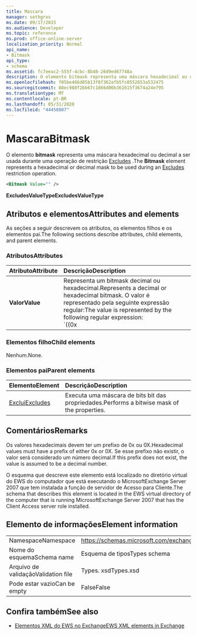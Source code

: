 ```yaml
---
title: Mascara
manager: sethgros
ms.date: 09/17/2015
ms.audience: Developer
ms.topic: reference
ms.prod: office-online-server
localization_priority: Normal
api_name:
- Bitmask
api_type:
- schema
ms.assetid: fc7eeac2-555f-4cbc-8b48-26d9ed67748a
description: O elemento bitmask representa uma máscara hexadecimal ou decimal a ser usada durante uma operação de restrição Excludes.
ms.openlocfilehash: f05be466d05b13f8f362afb5fc0552653a532475
ms.sourcegitcommit: 88ec988f2bb67c1866d06b361615f3674a24e795
ms.translationtype: MT
ms.contentlocale: pt-BR
ms.lasthandoff: 05/31/2020
ms.locfileid: "44458807"
---
```

# <a name="bitmask"></a><span data-ttu-id="590f3-103">Mascara</span><span class="sxs-lookup"><span data-stu-id="590f3-103">Bitmask</span></span>

<span data-ttu-id="590f3-104">O elemento **bitmask** representa uma máscara hexadecimal ou decimal a ser usada durante uma operação de restrição [Excludes](excludes.md) .</span><span class="sxs-lookup"><span data-stu-id="590f3-104">The **Bitmask** element represents a hexadecimal or decimal mask to be used during an [Excludes](excludes.md) restriction operation.</span></span> 
  
```xml
<Bitmask Value="" />
```

<span data-ttu-id="590f3-105">**ExcludesValueType**</span><span class="sxs-lookup"><span data-stu-id="590f3-105">**ExcludesValueType**</span></span>

## <a name="attributes-and-elements"></a><span data-ttu-id="590f3-106">Atributos e elementos</span><span class="sxs-lookup"><span data-stu-id="590f3-106">Attributes and elements</span></span>

<span data-ttu-id="590f3-107">As seções a seguir descrevem os atributos, os elementos filhos e os elementos pai.</span><span class="sxs-lookup"><span data-stu-id="590f3-107">The following sections describe attributes, child elements, and parent elements.</span></span>
  
### <a name="attributes"></a><span data-ttu-id="590f3-108">Atributos</span><span class="sxs-lookup"><span data-stu-id="590f3-108">Attributes</span></span>

|<span data-ttu-id="590f3-109">**Atributo**</span><span class="sxs-lookup"><span data-stu-id="590f3-109">**Attribute**</span></span>|<span data-ttu-id="590f3-110">**Descrição**</span><span class="sxs-lookup"><span data-stu-id="590f3-110">**Description**</span></span>|
|:-----|:-----|
|<span data-ttu-id="590f3-111">**Valor**</span><span class="sxs-lookup"><span data-stu-id="590f3-111">**Value**</span></span> | <span data-ttu-id="590f3-112">Representa um bitmask decimal ou hexadecimal.</span><span class="sxs-lookup"><span data-stu-id="590f3-112">Represents a decimal or hexadecimal bitmask.</span></span> <span data-ttu-id="590f3-113">O valor é representado pela seguinte expressão regular:</span><span class="sxs-lookup"><span data-stu-id="590f3-113">The value is represented by the following regular expression:</span></span><br/><span data-ttu-id="590f3-114">`((0x|0X)[0-9A-Fa-f]*)|([0-9]*)`.</span><span class="sxs-lookup"><span data-stu-id="590f3-114">`((0x|0X)[0-9A-Fa-f]*)|([0-9]*)`.</span></span><br/><br/><span data-ttu-id="590f3-115">Estes são exemplos de valores hexadecimais para este atributo:</span><span class="sxs-lookup"><span data-stu-id="590f3-115">The following are examples of hexadecimal values for this attribute:</span></span><br/><span data-ttu-id="590f3-116">- 0x12AF</span><span class="sxs-lookup"><span data-stu-id="590f3-116">- 0x12AF</span></span><br/><span data-ttu-id="590f3-117">- 0X334AE</span><span class="sxs-lookup"><span data-stu-id="590f3-117">- 0X334AE</span></span><br/><br/><span data-ttu-id="590f3-118">Estes são exemplos de valores decimais para este atributo:</span><span class="sxs-lookup"><span data-stu-id="590f3-118">The following are examples of decimal values for this attribute:</span></span><br/><span data-ttu-id="590f3-119">-10</span><span class="sxs-lookup"><span data-stu-id="590f3-119">- 10</span></span><br/><span data-ttu-id="590f3-120">-255</span><span class="sxs-lookup"><span data-stu-id="590f3-120">- 255</span></span><br/><span data-ttu-id="590f3-121">-4562</span><span class="sxs-lookup"><span data-stu-id="590f3-121">- 4562</span></span> |
   
### <a name="child-elements"></a><span data-ttu-id="590f3-122">Elementos filho</span><span class="sxs-lookup"><span data-stu-id="590f3-122">Child elements</span></span>

<span data-ttu-id="590f3-123">Nenhum.</span><span class="sxs-lookup"><span data-stu-id="590f3-123">None.</span></span>
  
### <a name="parent-elements"></a><span data-ttu-id="590f3-124">Elementos pai</span><span class="sxs-lookup"><span data-stu-id="590f3-124">Parent elements</span></span>

|<span data-ttu-id="590f3-125">**Elemento**</span><span class="sxs-lookup"><span data-stu-id="590f3-125">**Element**</span></span>|<span data-ttu-id="590f3-126">**Descrição**</span><span class="sxs-lookup"><span data-stu-id="590f3-126">**Description**</span></span>|
|:-----|:-----|
|[<span data-ttu-id="590f3-127">Exclui</span><span class="sxs-lookup"><span data-stu-id="590f3-127">Excludes</span></span>](excludes.md) <br/> |<span data-ttu-id="590f3-128">Executa uma máscara de bits bit das propriedades.</span><span class="sxs-lookup"><span data-stu-id="590f3-128">Performs a bitwise mask of the properties.</span></span>  <br/> |
   
## <a name="remarks"></a><span data-ttu-id="590f3-129">Comentários</span><span class="sxs-lookup"><span data-stu-id="590f3-129">Remarks</span></span>

<span data-ttu-id="590f3-130">Os valores hexadecimais devem ter um prefixo de 0x ou 0X.</span><span class="sxs-lookup"><span data-stu-id="590f3-130">Hexadecimal values must have a prefix of either 0x or 0X.</span></span> <span data-ttu-id="590f3-131">Se esse prefixo não existir, o valor será considerado um número decimal.</span><span class="sxs-lookup"><span data-stu-id="590f3-131">If this prefix does not exist, the value is assumed to be a decimal number.</span></span>
  
<span data-ttu-id="590f3-132">O esquema que descreve este elemento está localizado no diretório virtual do EWS do computador que está executando o MicrosoftExchange Server 2007 que tem instalada a função de servidor de Acesso para Cliente.</span><span class="sxs-lookup"><span data-stu-id="590f3-132">The schema that describes this element is located in the EWS virtual directory of the computer that is running MicrosoftExchange Server 2007 that has the Client Access server role installed.</span></span>
  
## <a name="element-information"></a><span data-ttu-id="590f3-133">Elemento de informações</span><span class="sxs-lookup"><span data-stu-id="590f3-133">Element information</span></span>

|||
|:-----|:-----|
|<span data-ttu-id="590f3-134">Namespace</span><span class="sxs-lookup"><span data-stu-id="590f3-134">Namespace</span></span>  <br/> |https://schemas.microsoft.com/exchange/services/2006/types  <br/> |
|<span data-ttu-id="590f3-135">Nome do esquema</span><span class="sxs-lookup"><span data-stu-id="590f3-135">Schema name</span></span>  <br/> |<span data-ttu-id="590f3-136">Esquema de tipos</span><span class="sxs-lookup"><span data-stu-id="590f3-136">Types schema</span></span>  <br/> |
|<span data-ttu-id="590f3-137">Arquivo de validação</span><span class="sxs-lookup"><span data-stu-id="590f3-137">Validation file</span></span>  <br/> |<span data-ttu-id="590f3-138">Types. xsd</span><span class="sxs-lookup"><span data-stu-id="590f3-138">Types.xsd</span></span>  <br/> |
|<span data-ttu-id="590f3-139">Pode estar vazio</span><span class="sxs-lookup"><span data-stu-id="590f3-139">Can be empty</span></span>  <br/> |<span data-ttu-id="590f3-140">False</span><span class="sxs-lookup"><span data-stu-id="590f3-140">False</span></span>  <br/> |
   
## <a name="see-also"></a><span data-ttu-id="590f3-141">Confira também</span><span class="sxs-lookup"><span data-stu-id="590f3-141">See also</span></span>

- [<span data-ttu-id="590f3-142">Elementos XML do EWS no Exchange</span><span class="sxs-lookup"><span data-stu-id="590f3-142">EWS XML elements in Exchange</span></span>](ews-xml-elements-in-exchange.md)

